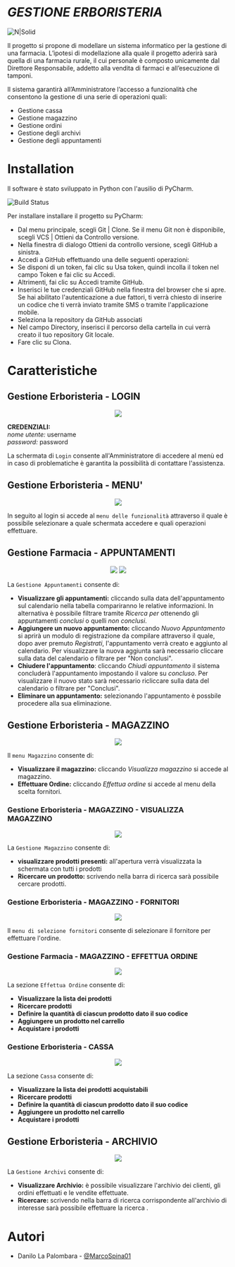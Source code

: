 # *GESTIONE ERBORISTERIA*


![N|Solid](immagini_readme/logo2.png)


Il progetto si propone di modellare un sistema informatico per la gestione di una farmacia.
L’ipotesi di modellazione alla quale il progetto aderirà sarà quella di una farmacia rurale, il cui personale è composto unicamente dal Direttore Responsabile, addetto alla vendita di farmaci e all’esecuzione di tamponi. 

Il sistema garantirà all’Amministratore l’accesso a funzionalità che consentono la gestione di una serie di operazioni quali:
- Gestione cassa
- Gestione magazzino
- Gestione ordini
- Gestione degli archivi
- Gestione degli appuntamenti

# Installation

Il software è stato sviluppato in Python con l'ausilio di PyCharm. 

![Build Status](https://i.stack.imgur.com/wJqaA.png)


Per installare installare il progetto su PyCharm:
- Dal menu principale, scegli Git | Clone. Se il menu Git non è disponibile, scegli VCS | Ottieni da Controllo versione.
- Nella finestra di dialogo Ottieni da controllo versione, scegli GitHub a sinistra.
- Accedi a GitHub effettuando una delle seguenti operazioni:
- Se disponi di un token, fai clic su Usa token, quindi incolla il token nel campo Token e fai clic su Accedi.
- Altrimenti, fai clic su Accedi tramite GitHub.
- Inserisci le tue credenziali GitHub nella finestra del browser che si apre. Se hai abilitato l'autenticazione a due fattori, ti verrà chiesto di inserire un codice che ti verrà inviato tramite SMS o tramite l'applicazione mobile.
- Seleziona la repository da GitHub associati 
- Nel campo Directory, inserisci il percorso della cartella in cui verrà creato il tuo repository Git locale.
- Fare clic su Clona.


# Caratteristiche
## Gestione Erboristeria -  LOGIN
<p align="center">
  <img  src="immagini_readme/loginRM.png">
</p>

**CREDENZIALI:** <br>
*nome utente:* username <br>
*password:* password

La schermata di `Login` consente all'Amministratore di accedere al menù ed in caso di problematiche è garantita la possibilità di contattare l'assistenza.
## Gestione Erboristeria - MENU'
<p align="center">
  <img  src="immagini_readme/homeRM.png">
</p>

In seguito al login si accede al `menu delle funzionalità` attraverso il quale è possibile selezionare a quale schermata accedere e quali operazioni effettuare. 
## Gestione Farmacia - APPUNTAMENTI
<p align="center">
  <img  src="immagini_readme/appRM.png">
  <img  src="immagini_readme/registrazioneRM.png">
</p>

La `Gestione Appuntamenti` consente di:
- **Visualizzare gli appuntamenti:** cliccando sulla data dell'appuntamento sul calendario nella tabella compariranno le relative informazioni. In alternativa è possibile filtrare tramite *Ricerca per* ottenendo gli appuntamenti *conclusi* o quelli *non conclusi*.
- **Aggiungere un nuovo appuntamento:** cliccando *Nuovo Appuntamento* si aprirà un modulo di registrazione da compilare attraverso il quale, dopo aver premuto *Registrati*, l'appuntamento verrà creato e aggiunto al calendario. Per visualizzare la nuova aggiunta sarà necessario cliccare sulla data del calendario o filtrare per "Non conclusi".
- **Chiudere l'appuntamento**: cliccando *Chiudi appuntamento* il sistema concluderà l'appuntamento impostando il valore su *concluso*. Per visualizzare il nuovo stato sarà necessario ricliccare sulla data del calendario o filtrare per "Conclusi".
- **Eliminare un appuntamento:** selezionando l'appuntamento è possbile procedere alla sua eliminazione.

## Gestione Erboristeria - MAGAZZINO
<p align="center">
  <img  src="immagini_readme/magazzinoRM.png">
 </p>

Il `menu Magazzino` consente di:
- **Visualizzare il magazzino:** cliccando *Visualizza magazzino* si accede al magazzino.
- **Effettuare Ordine:** cliccando *Effettua ordine* si accede al menu della scelta fornitori.

### Gestione Erboristeria - MAGAZZINO - VISUALIZZA MAGAZZINO
<p align="center">
  <img  src="immagini_readme/vediMagazzRM.png">
 </p>


La `Gestione Magazzino` consente di:
- **visualizzare prodotti presenti:** all'apertura verrà visualizzata la schermata con tutti i prodotti
- **Ricercare un prodotto:** scrivendo nella barra di ricerca sarà possibile cercare prodotti.

### Gestione Erboristeria - MAGAZZINO - FORNITORI 
<p align="center">
  <img  src="https://github.com/MarcoSpina01/Farmacia/blob/main/immagini_readme/immagini_readme/fornitori.png">
 </p>


Il `menu di selezione fornitori` consente di selezionare il fornitore per effettuare l'ordine.

### Gestione Farmacia - MAGAZZINO - EFFETTUA ORDINE
<p align="center">
  <img  src="https://github.com/MarcoSpina01/Farmacia/blob/main/immagini_readme/immagini_readme/pfizer.png">
 </p>


La sezione `Effettua Ordine` consente di:
- **Visualizzare la lista dei prodotti**
- **Ricercare prodotti**
- **Definire la quantità di ciascun prodotto dato il suo codice**
- **Aggiungere un prodotto nel carrello**
- **Acquistare i prodotti** 

### Gestione Erboristeria - CASSA 
<p align="center">
  <img  src="https://github.com/MarcoSpina01/Farmacia/blob/main/immagini_readme/immagini_readme/cassa.png">
 </p>


La sezione `Cassa` consente di:
- **Visualizzare la lista dei prodotti acquistabili**
- **Ricercare prodotti**
- **Definire la quantità di ciascun prodotto dato il suo codice**
- **Aggiungere un prodotto nel carrello**
- **Acquistare i prodotti** 

## Gestione Erboristeria - ARCHIVIO
<p align="center">
  <img  src="https://github.com/MarcoSpina01/Farmacia/blob/main/immagini_readme/immagini_readme/archivi.png">
 </p>


La `Gestione Archivi` consente di:
- **Visualizzare Archivio:** è possibile visualizzare l'archivio dei clienti, gli ordini effettuati e le vendite effettuate.
- **Ricercare:** scrivendo nella barra di ricerca corrispondente all'archivio di interesse sarà possibile effettuare la ricerca .

# Autori

- Danilo La Palombara - [@MarcoSpina01](https://github.com/MarcoSpina01)
